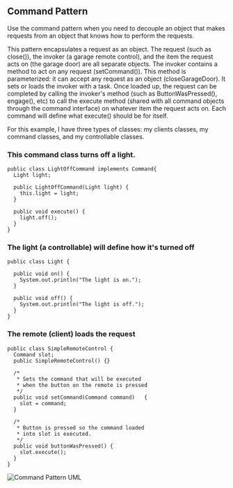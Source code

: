 ## Command Pattern

Use the command pattern when you need to decouple an object that makes requests from an
object that knows how to perform the requests.

This pattern encapsulates a request as an object.  The request (such as close()), the invoker
(a garage remote control), and the item the request acts on (the garage door) are all separate objects.
The invoker contains a method to act on any request (setCommand()).  This method is parameterized: it can accept any 
request as an object (closeGarageDoor).  It sets or loads the invoker with a task.  Once loaded up, the request can be 
completed by calling the invoker's method (such as ButtonWasPressed(), engage(), etc) to call the execute method (shared with all 
command objects through the command interface) on whatever item the request acts on.  Each command will define what
execute() should be for itself.

For this example, I have three types of classes: my clients classes, my command classes, and my controllable classes.

### This command class turns off a light.

    public class LightOffCommand implements Command{
      Light light;

      public LightOffCommand(Light light) {
        this.light = light;
      }

      public void execute() {
        light.off();		
      }	
    }

### The light (a controllable) will define how it's turned off

    public class Light {

      public void on() {
        System.out.println("The light is on.");		
      }	

      public void off() {
        System.out.println("The light is off.");
      }
    }
   
### The remote (client) loads the request

    public class SimpleRemoteControl {
      Command slot;
      public SimpleRemoteControl() {}

      /*
       * Sets the command that will be executed
       * when the button on the remote is pressed
       */
      public void setCommand(Command command) 	{
        slot = command;
      }

      /*
       * Button is pressed so the command loaded
       * into slot is executed.
       */
      public void buttonWasPressed() {
        slot.execute();
      }
    }
 
 ![Command Pattern UML](https://user-images.githubusercontent.com/22779199/35943156-29932e62-0c26-11e8-9212-1a92357d066c.png)
